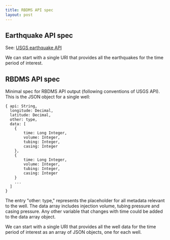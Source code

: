 ```yaml
---
title: RBDMS API spec
layout: post
---
```


## Earthquake API spec

See: <a href="http://earthquake.usgs.gov/earthquakes/feed/v1.0/geojson.php">USGS earthquake API</a>

We can start with a single URI that provides all the earthquakes for the time period of interest.

## RBDMS API spec

Minimal spec for RBDMS API output (following conventions of USGS API). This is the JSON object for a single well:

```
{ api: String,
  longitude: Decimal,
  latitude: Decimal,
  other: type,
  data: [
    { 
        time: Long Integer,
        volume: Integer,
        tubing: Integer,
        casing: Integer
    },
    { 
        time: Long Integer,
        volume: Integer,
        tubing: Integer,
        casing: Integer
    }
    ... 
  ]
}
```

The entry "other: type," represents the placeholder for all metadata relevant to the well.  The data array includes injection volume, tubing pressure and casing pressure. Any other variable that changes with time could be added to the data array object.

We can start with a single URI that provides all the well data for the time period of interest as an array of JSON objects, one for each well.

